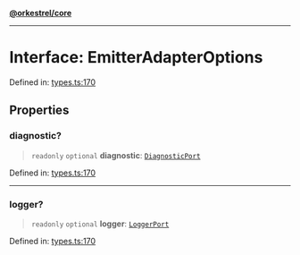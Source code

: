 [**@orkestrel/core**](../index.md)

***

# Interface: EmitterAdapterOptions

Defined in: [types.ts:170](https://github.com/orkestrel/core/blob/240d6e1612057b96fd3fc03e1415fe3917a0f212/src/types.ts#L170)

## Properties

### diagnostic?

> `readonly` `optional` **diagnostic**: [`DiagnosticPort`](DiagnosticPort.md)

Defined in: [types.ts:170](https://github.com/orkestrel/core/blob/240d6e1612057b96fd3fc03e1415fe3917a0f212/src/types.ts#L170)

***

### logger?

> `readonly` `optional` **logger**: [`LoggerPort`](LoggerPort.md)

Defined in: [types.ts:170](https://github.com/orkestrel/core/blob/240d6e1612057b96fd3fc03e1415fe3917a0f212/src/types.ts#L170)
